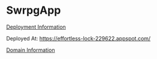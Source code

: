 # SwrpgApp

[Deployment Information](https://medium.com/@asanoop24/deploying-angular-6-app-on-google-app-engine-b6259d4c16c2)

Deployed At: https://effortless-lock-229622.appspot.com/

[Domain Information](https://support.google.com/domains/answer/6009957?hl=en)
